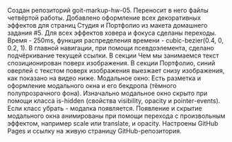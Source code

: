 Создан репозиторий goit-markup-hw-05.
Переносит в него файлы четвёртой работы.
Добавлено оформление всех декоративных эффектов для страниц Студия и Портфолио из макета домашнего задания #5.
Для всех эффектов ховера и фокуса сделаны переходы. Время - 250ms, функция распределения времени - cubic-bezier(0.4, 0, 0.2, 1).
В главной навигации, при помощи псевдоэлемента, сделано подчёркивание текущей ссылки.
В секции Чем мы занимаемся текст спозиционирован поверх изображения.
В секции Портфолио, синий оверлей с текстом поверх изображения выезжает снизу изображения, как показано на видео ниже.
Модальное окно:
Есть разметка и оформление модального окна и его бекдропа (тёмного полупрозрачного фона).
Изначально модальное окно скрыто при помощи класса is-hidden (свойства visibility, opacity и pointer-events). Если класс убрать - модалка появляется.
Появление и скрытие модального окна анимированы при помощи перехода с произвольным эффектом, например scale или translate, и opacity.
Настроены GitHub Pages и ссылку на живую страницу GitHub-репозитория.
